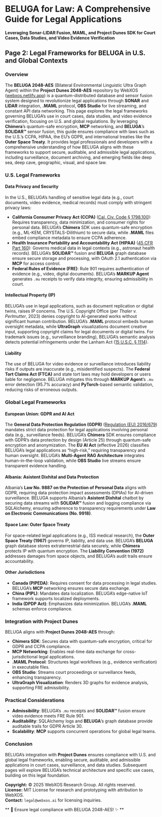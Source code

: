 # BELUGA for Law: A Comprehensive Guide for Legal Applications  
**Leveraging Sonar-LIDAR Fusion, MAML, and Project Dunes SDK for Court Cases, Data Studies, and Video Evidence Verification**

## Page 2: Legal Frameworks for BELUGA in U.S. and Global Contexts

### Overview
The **BELUGA 2048-AES** (Bilateral Environmental Linguistic Ultra Graph Agent) within the **Project Dunes 2048-AES** repository by WebXOS ([webxos.netlify.app](https://webxos.netlify.app)) is a quantum-distributed database and sensor fusion system designed to revolutionize legal applications through **SONAR** and **LIDAR** integration, **.MAML** protocol, **OBS Studio** for live streaming, and constant API data networking. This page explores the legal frameworks governing BELUGA’s use in court cases, data studies, and video evidence verification, focusing on U.S. and global regulations. By leveraging **Chimera**’s quantum-safe encryption, **MCP** networking, and **BELUGA**’s **SOLIDAR™** sensor fusion, this guide ensures compliance with laws such as the U.S.’s CCPA, HIPAA, the EU’s GDPR, and international treaties like the **Outer Space Treaty**. It provides legal professionals and developers with a comprehensive understanding of how BELUGA aligns with these frameworks to support secure, auditable, and admissible legal applications, including surveillance, document archiving, and emerging fields like deep sea, deep cave, geographic, visual, and space law.

### U.S. Legal Frameworks
#### Data Privacy and Security
In the U.S., BELUGA’s handling of sensitive legal data (e.g., court documents, video evidence, medical records) must comply with stringent privacy laws:
- **California Consumer Privacy Act (CCPA)** ([Cal. Civ. Code § 1798.100](/statute/california-codes/california-civil-code/division-3-obligations/part-4-obligations-arising-from-particular-transactions/title-1815-california-consumer-privacy-act-of-2018/section-1798100-general-duties-of-businesses-that-collect-personal-information)): Requires transparency, data minimization, and consumer rights for personal data. BELUGA’s **Chimera** SDK uses quantum-safe encryption (e.g., ML-KEM, CRYSTALS-Dilithium) to secure data, while **.MAML** files embed compliance metadata to ensure CCPA adherence.
- **Health Insurance Portability and Accountability Act (HIPAA)** ([45 CFR Part 160](/regulation/code-of-federal-regulations/title-45-public-welfare/subtitle-a-department-of-health-and-human-services/subchapter-c-administrative-data-standards-and-related-requirements/part-160-general-administrative-requirements)): Governs medical data in legal contexts (e.g., astronaut health records). BELUGA’s **SOLIDAR™** fusion and **BELUGA** graph database ensure secure storage and processing, with OAuth 2.1 authentication via **MCP** for access control.
- **Federal Rules of Evidence (FRE)**: Rule 901 requires authentication of evidence (e.g., video, digital documents). BELUGA’s **MARKUP Agent** generates `.mu` receipts to verify data integrity, ensuring admissibility in court.

#### Intellectual Property (IP)
BELUGA’s use in legal applications, such as document replication or digital twins, raises IP concerns. The U.S. Copyright Office (per *Thaler v. Perlmutter*, 2023) denies copyright to AI-generated works without significant human contribution. BELUGA’s **.MAML** protocol embeds human oversight metadata, while **UltraGraph** visualizations document creative input, supporting copyright claims for legal documents or digital twins. For trademark issues (e.g., surveillance branding), BELUGA’s semantic analysis detects potential infringements under the Lanham Act ([15 U.S.C. § 1114](/statute/united-states-code/title-15-commerce-and-trade/chapter-22-trademarks/subchapter-iii-general-provisions/section-1114-remedies-infringement-innocent-infringement-by-printers-and-publishers)).

#### Liability
The use of BELUGA for video evidence or surveillance introduces liability risks if outputs are inaccurate (e.g., misidentified suspects). The **Federal Tort Claims Act (FTCA)** and state tort laws may hold developers or users liable for negligence. BELUGA mitigates this through **MARKUP Agent**’s `.mu` error detection (95.7% accuracy) and **PyTorch**-based semantic validation, reducing risks of erroneous outputs.

### Global Legal Frameworks
#### European Union: GDPR and AI Act
The **General Data Protection Regulation (GDPR)** ([Regulation (EU) 2016/679](https://eur-lex.europa.eu/eli/reg/2016/679/oj)) mandates strict data protection for legal applications involving personal data (e.g., surveillance feeds). BELUGA’s **Chimera** SDK ensures compliance with GDPR’s data protection by design (Article 25) through quantum-safe encryption and anonymization. The **EU AI Act** (effective 2026) classifies BELUGA’s legal applications as “high-risk,” requiring transparency and human oversight. BELUGA’s **Multi-Agent RAG Architecture** integrates human-in-the-loop validation, while **OBS Studio** live streams ensure transparent evidence handling.

#### Albania: Asistent Dixhital and Data Protection
Albania’s **Law No. 9887 on the Protection of Personal Data** aligns with GDPR, requiring data protection impact assessments (DPIAs) for AI-driven surveillance. BELUGA supports Albania’s **Asistent Dixhital** chatbot by securing data streams with **SOLIDAR™** fusion and logging compliance via SQLAlchemy, ensuring adherence to transparency requirements under **Law on Electronic Communications (No. 9918)**.

#### Space Law: Outer Space Treaty
For space-related legal applications (e.g., ISS medical research), the **Outer Space Treaty (1967)** governs IP, liability, and data use. BELUGA’s **BELUGA** graph database stores extraterrestrial data securely, while **Chimera** protects IP with quantum encryption. The **Liability Convention (1972)** addresses damages from space objects, and BELUGA’s audit trails ensure accountability.

#### Other Jurisdictions
- **Canada (PIPEDA)**: Requires consent for data processing in legal studies. BELUGA’s **MCP** networking ensures secure data exchange.
- **China (PIPL)**: Mandates data localization. BELUGA’s edge-native IoT framework supports localized deployments.
- **India (DPDP Act)**: Emphasizes data minimization. BELUGA’s **.MAML** schemas enforce compliance.

### Integration with Project Dunes
BELUGA aligns with **Project Dunes 2048-AES** through:
- **Chimera SDK**: Secures data with quantum-safe encryption, critical for GDPR and CCPA compliance.
- **MCP Networking**: Enables real-time data exchange for cross-jurisdictional legal applications.
- **.MAML Protocol**: Structures legal workflows (e.g., evidence verification) in executable files.
- **OBS Studio**: Streams court proceedings or surveillance feeds, enhancing transparency.
- **UltraGraph Visualization**: Renders 3D graphs for evidence analysis, supporting FRE admissibility.

### Practical Considerations
- **Admissibility**: BELUGA’s `.mu` receipts and **SOLIDAR™** fusion ensure video evidence meets FRE Rule 901.
- **Auditability**: SQLAlchemy logs and **BELUGA**’s graph database provide auditable trails for GDPR Article 30.
- **Scalability**: **MCP** supports concurrent operations for global legal teams.

### Conclusion
BELUGA’s integration with **Project Dunes** ensures compliance with U.S. and global legal frameworks, enabling secure, auditable, and admissible applications in court cases, surveillance, and data studies. Subsequent pages will explore BELUGA’s technical architecture and specific use cases, building on this legal foundation.

**Copyright:** © 2025 WebXOS Research Group. All rights reserved.  
**License:** MIT License for research and prototyping with attribution to WebXOS.  
**Contact:** `legal@webxos.ai` for licensing inquiries.

** 🐪 Ensure legal compliance with BELUGA 2048-AES! ✨ **
